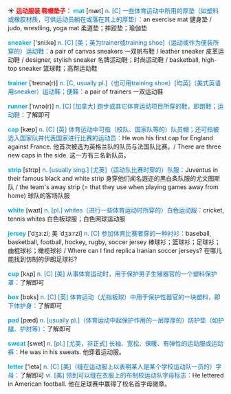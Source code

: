 ☀ <font color="red">**运动服装 鞋帽垫子：**</font>
<font color="sky blue">**mat**</font> [mæt] 
<font color="#0070c0">n. [C] 一些体育运动中所用的厚垫（如塑料或橡胶材质，可供运动员躺在或落在其上的厚垫）：</font>an exercise mat 健身垫 / judo, wrestling, yoga mat 柔道垫；摔跤垫；瑜伽垫

<font color="sky blue">**sneaker**</font> ['sni:kə] 
<font color="#0070c0">n. [C] [美；英为trainer或training shoe]（运动或作为便装所穿的）运动鞋：</font>a pair of canvas sneakers 一双帆布鞋 / leather sneaker 皮革运动鞋 / designer, stylish sneaker 名牌运动鞋；时尚运动鞋 / basketball, high-top sneaker 篮球鞋；高帮运动鞋
                      
<font color="sky blue">**trainer**</font> [ˈtreɪnə(r)]
<font color="#0070c0">n. [C, usually pl.]（也可用training shoe）[均英]（美式英语用sneaker）运动鞋；便鞋：</font>a pair of trainers 一双运动鞋

<font color="sky blue">**runner**</font> [ˈrʌnə(r)]
<font color="#0070c0">n. [C] [加拿大] 跑步或其它体育运动项目所穿的鞋，即跑鞋；运动鞋：</font>了解即可

 <font color="sky blue">**cap**</font> [kæp] 
<font color="#0070c0">n. [C] [英] 体育运动中可指（校队、国家队等的）队员帽；还可指被选入国家队并代表国家进行比赛的运动员：</font>He won his first cap for England against France. 他首次被选为英格兰队的队员与法国队比赛。/ There are three new caps in the side. 这一方有三名新队员。
    
<font color="sky blue">**strip**</font> [strɪp]
<font color="#0070c0">n. [usually sing.] [尤英]（运动队比赛时穿的）队服：</font>Juventus in their famous black and white strip 身穿他们闻名遐迩的黑白条队服的尤文图斯队 / the team's away strip (= that they use when playing games away from home) 球队的客场队服

<font color="sky blue">**white**</font> [waɪt] 
<font color="#0070c0">n. [pl.] whites（进行一些体育运动时所穿的）白色运动服：</font>cricket, tennis whites 白色板球服；白色网球运动服
           
<font color="sky blue">**jersey**</font> [ˈdʒɜ:zi; 美 ˈdʒɜ:rzi]
<font color="#0070c0">n. [C] 参加体育比赛者穿的一种衬衫：</font>baseball, basketball, football, hockey, rugby, soccer jersey 棒球衫；篮球衫；足球衫；曲棍球衫；橄榄球衫 / Where can I find replica Iranian soccer jerseys? 在哪儿能找到仿制的伊朗足球衫?

<font color="sky blue">**cup**</font> [kʌp] 
<font color="#0070c0">n. [C] [美] 从事体育运动时，用于保护男子生殖器官的一个塑料保护罩：</font>了解即可

<font color="sky blue">**box**</font> [bɒks] 
<font color="#0070c0">n. [C] [英] 体育运动（尤指板球）中用于保护性器官的一块塑料，即下体护身：</font>了解即可
           
<font color="sky blue">**pad**</font> [pæd]
<font color="#0070c0">n. [usually pl.]（体育运动中起保护作用的一层厚厚的）防护垫（如护腿、护肘等）：</font>了解即可
 
<font color="sky blue">**sweat**</font> [swet] 
<font color="#0070c0">n. [pl.] [尤美，非正式] 长袖、宽松、保暖、有弹性的运动服或运动裤：</font>He was in his sweats. 他穿着运动服。

<font color="sky blue">**letter**</font> ['letə] 
<font color="#0070c0">n. [C] [美]（缝在运动服上以表明某人是某个学校运动队一员的）字母：</font>了解即可 <font color="#0070c0">vi. [美] 领到可以缝在衣服上的布制校运动队字母标志：</font>He lettered in American football. 他在足球赛中赢得了校名首字母徽章。

